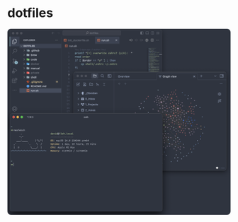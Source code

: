 # dotfiles

<img src=".github/images/how-could-you-tell-that-i-like-the-nord-color-theme.png" alt="theme" align="center" style="border-radius: 8px;">
